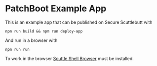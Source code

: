 # PatchBoot Example App

This is an example app that can be published on Secure Scuttlebutt with

    npm run build && npm run deploy-app

And run in a browser with

    npm run run

To work in the browser [Scuttle Shell Browser](https://github.com/retog/scuttle-shell-browser/) must be installed.